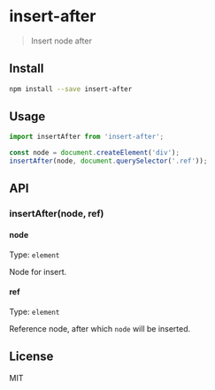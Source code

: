 # insert-after

> Insert node after

## Install

```sh
npm install --save insert-after
```

## Usage

```js
import insertAfter from 'insert-after';

const node = document.createElement('div');
insertAfter(node, document.querySelector('.ref'));
```

## API

### insertAfter(node, ref)

#### node

Type: `element`

Node for insert.

#### ref

Type: `element`

Reference node, after which `node` will be inserted.

## License

MIT
